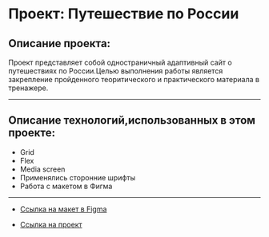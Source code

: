 # Проект: Путешествие по России

## Описание проекта:
Проект представляет собой одностраничный адаптивный сайт о путешествиях по России.Целью выполнения работы является закрепление пройденного теоритического и практического материала в тренажере.

----------------------

## Описание технологий,использованных в этом проекте:
* Grid
* Flex
* Media screen
* Применялись сторонние шрифты
* Работа с макетом в Фигма
-----------------------

* [Ссылка на макет в Figma](https://www.figma.com/file/5S2WSbEFL6awjVWJ0NWL8Q/Sprint-3_-Russia-_-desktop-mobile?node-id=28503%3A0)


* [Ссылка на проект](https://macintosh689.github.io/My-third-project/)

